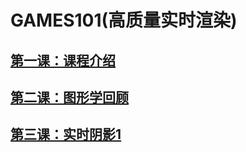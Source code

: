 # GAMES101(高质量实时渲染)

## [第一课：课程介绍](lecture1.md)

## [第二课：图形学回顾](lecture2.md)

## [第三课：实时阴影1](lecture3.md)